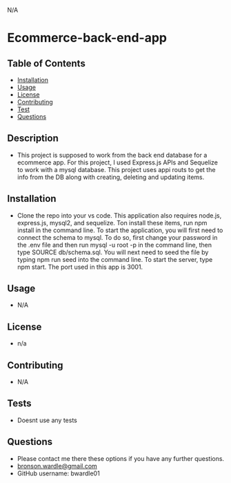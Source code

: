 
  N/A
  

  # Ecommerce-back-end-app

  ## Table of Contents
  - [Installation](#installation)
  - [Usage](#Usage)
  - [License](#license)
  - [Contributing](#Contributing)
  - [Test](#Tests)
  - [Questions](#Questions)

  ## Description
  - This project is supposed to work from the back end database for a ecommerce app. For this project, I used Express.js APIs and Sequelize to work with a mysql database. This project uses appi routs to get the info from the DB along with creating, deleting and updating items.
  
  ## Installation
  - Clone the repo into your vs code. This application also requires node.js, express.js, mysql2, and sequelize. Ton install these items, run npm install in the command line. To start the application, you will first need to connect the schema to mysql. To do so, first change your password in the .env file and then run mysql -u root -p in the command line, then type SOURCE db/schema.sql. You will next need to seed the file by typing npm run seed into the command line. To start the server, type npm start. The port used in this app is 3001.
  
  ## Usage
  - N/A
  
  ## License
  - n/a
  
  
  ## Contributing
  - N/A

  ## Tests
  - Doesnt use any tests

  ## Questions
  - Please contact me there these options if you have any further questions.
  - bronson.wardle@gmail.com
  - GitHub username: bwardle01

